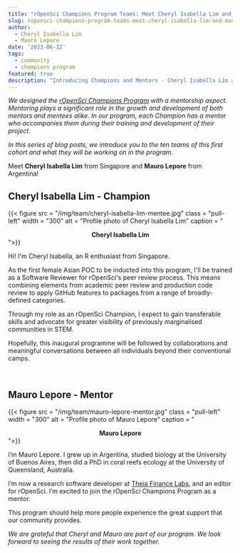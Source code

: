 ```yaml
---
title: "rOpenSci Champions Program Teams: Meet Cheryl Isabella Lim and Mauro Lepore"
slug: ropensci-champions-program-teams-meet-cheryl-isabella-lim-and-mauro-lepore
author:
  - Cheryl Isabella Lim
  - Mauro Lepore
date: '2023-06-12'
tags:
  - community
  - champions program
featured: true
description: "Introducing Champions and Mentors - Cheryl Isabella Lim and Mauro Lepore"
---
```


*We designed the [rOpenSci Champions Program](/champions/) with a mentorship aspect. Mentoring plays a significant role in the growth and development of both mentors and mentees alike. In our program, each Champion has a mentor who accompanies them during their training and development of their project.*

*In this series of blog posts, we introduce you to the ten teams of this first cohort and what they will be working on in the program.*

Meet **Cheryl Isabella Lim** from Singapore and **Mauro Lepore** from Argentina!


## Cheryl Isabella Lim - Champion

{{< figure src = "/img/team/cheryl-isabella-lim-mentee.jpg" class = "pull-left" width = "300" alt = "Profile photo of Cheryl Isabella Lim" caption = "<center><strong>Cheryl Isabella Lim</strong></center>">}}

Hi! I'm Cheryl Isabella, an R enthusiast from Singapore. 

As the first female Asian POC to be inducted into this program, I'll be trained as a Software Reviewer for rOpenSci's peer review process. This means combining elements from academic peer review and production code review to apply GitHub features to packages from a range of broadly-defined categories. 

Through my role as an rOpenSci Champion, I expect to gain transferable skills and advocate for greater visibility of previously marginalised communities in STEM. 

Hopefully, this inaugural programme will be followed by collaborations and meaningful conversations between all individuals beyond their conventional camps.

</br>

## Mauro Lepore - Mentor

{{< figure src = "/img/team/mauro-lepore-mentor.jpg" class = "pull-left" width = "300" alt = "Profile photo of Mauro Lepore" caption = "<center><strong>Mauro Lepore</strong></center>">}}

I’m Mauro Lepore. I grew up in Argentina, studied biology at the University of Buenos Aires, then did a PhD in coral reefs ecology at the University of Queensland, Australia.

I’m now a research software developer at [Theia Finance Labs](https://theiafinance.org/), and an editor for rOpenSci. I’m excited to join the rOpenSci Champions Program as a mentor. 

This program should help more people experience the great support that our community provides.

_We are grateful that Cheryl and Mauro are part of our program. We look forward to seeing the results of their work together._ 
